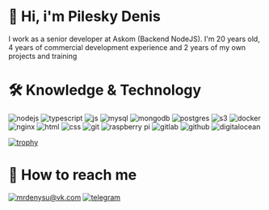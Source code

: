 # 👋 Hi, i'm Pilesky Denis

I work as a senior developer at Askom (Backend NodeJS). I'm 20 years old, 4 years of commercial development experience and 2 years of my own projects and training

# 🛠️ Knowledge & Technology

![nodejs](https://img.shields.io/badge/Node.js-%23339933.svg?&style=for-the-badge&logo=node.js&logoColor=white)
![typescript](https://img.shields.io/badge/TS-%233178C6.svg?&style=for-the-badge&logo=TypeScript&logoColor=white)
![js](https://img.shields.io/badge/JS-%23F7DF1E.svg?&style=for-the-badge&logo=JavaScript&logoColor=white)
![mysql](https://img.shields.io/badge/mysql-%234479A1.svg?&style=for-the-badge&logo=postgresql&logoColor=white)
![mongodb](https://img.shields.io/badge/mongodb-%2347A248.svg?&style=for-the-badge&logo=mongodb&logoColor=white)
![postgres](https://img.shields.io/badge/postgres-%23336791.svg?&style=for-the-badge&logo=postgresql&logoColor=white)
![s3](https://img.shields.io/badge/AWS%20S3%20-%23569A31.svg?&style=for-the-badge&logo=amazon-s3&logoColor=white) 
![docker](https://img.shields.io/badge/docker%20-%232496ED.svg?&style=for-the-badge&logo=docker&logoColor=white)
![nginx](https://img.shields.io/badge/nginx%20-%23269539.svg?&style=for-the-badge&logo=nginx&logoColor=white)
![html](https://img.shields.io/badge/html%20-%23E34F26.svg?&style=for-the-badge&logo=html5&logoColor=white)
![css](https://img.shields.io/badge/css%20-%231572B6.svg?&style=for-the-badge&logo=css3&logoColor=white)
![git](https://img.shields.io/badge/git%20-%23F05032.svg?&style=for-the-badge&logo=git&logoColor=white)
![raspberry pi](https://img.shields.io/badge/RASPBERRY%20PI-%23C51A4A.svg?&style=for-the-badge&logo=raspberry%20pi&logoColor=white) 
![gitlab](https://img.shields.io/badge/gitlab%20ci%20cd%20-%23FCA121.svg?&style=for-the-badge&logo=GitLab&logoColor=white)
![github](https://img.shields.io/badge/github%20ci%20cd%20-%23FCA121.svg?&style=for-the-badge&logo=GitHub&logoColor=white)
![digitalocean](https://img.shields.io/badge/digitalocean%20-%230080FF.svg?&style=for-the-badge&logo=digitalocean&logoColor=white)

[![trophy](https://github-profile-trophy.vercel.app/?username=pileskyd&theme=onedark)](#)

<!-- - 📫 How to reach me ... -->
# 🤙 How to reach me

[![mrdenysu@vk.com](https://img.shields.io/badge/mrdenysu@vk.com%20-%23168DE2.svg?&style=for-the-badge&logo=mail.ru&logoColor=white)](mailto:mrdenysu@vk.com) 
[![telegram](https://img.shields.io/badge/pileskyd%20-%232CA5E0.svg?&style=for-the-badge&logo=Telegram&logoColor=white)](https://t.me/pileskyd) 